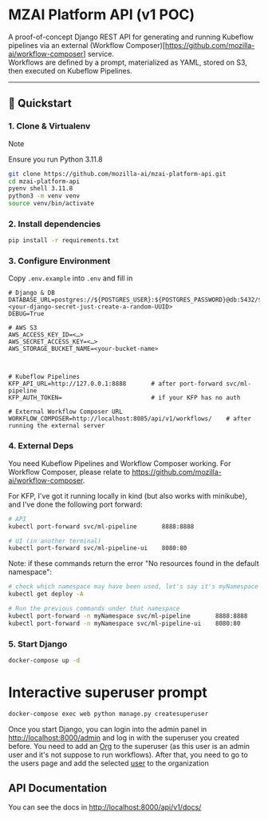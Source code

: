 # MZAI Platform API (v1 POC)

A proof-of-concept Django REST API for generating and running Kubeflow pipelines via an external (Workflow Composer)[https://github.com/mozilla-ai/workflow-composer] service.  
Workflows are defined by a prompt, materialized as YAML, stored on S3, then executed on Kubeflow Pipelines.  

---

## 🚀 Quickstart

### 1. Clone & Virtualenv
> [!NOTE]
> Ensure you run Python 3.11.8

```bash
git clone https://github.com/mozilla-ai/mzai-platform-api.git
cd mzai-platform-api
pyenv shell 3.11.8
python3 -m venv venv
source venv/bin/activate
```

### 2. Install dependencies

```bash
pip install -r requirements.txt
```

### 3. Configure Environment

Copy `.env.example` into `.env` and fill in

```dotenv
# Django & DB
DATABASE_URL=postgres://${POSTGRES_USER}:${POSTGRES_PASSWORD}@db:5432/${POSTGRES_DB}SECRET_KEY=<your-django-secret-just-create-a-random-UUID>  
DEBUG=True  

# AWS S3
AWS_ACCESS_KEY_ID=<…>
AWS_SECRET_ACCESS_KEY=<…>
AWS_STORAGE_BUCKET_NAME=<your-bucket-name>



# Kubeflow Pipelines
KFP_API_URL=http://127.0.0.1:8888       # after port-forward svc/ml-pipeline
KFP_AUTH_TOKEN=                         # if your KFP has no auth

# External Workflow Composer URL
WORKFLOW_COMPOSER=http://localhost:8085/api/v1/workflows/    # after running the external server

```

### 4. External Deps


You need Kubeflow Pipelines and Workflow Composer working. For Workflow Composer, please relate to https://github.com/mozilla-ai/workflow-composer.

For KFP, I've got it running locally in kind (but also works with minikube), and I've done the following port forward:

```bash
# API
kubectl port-forward svc/ml-pipeline       8888:8888

# UI (in another terminal)
kubectl port-forward svc/ml-pipeline-ui    8080:80
```

Note: if these commands return the error "No resources found in the default namespace": 

```bash
# check which namespace may have been used, let's say it's myNamespace
kubectl get deploy -A 

# Run the previous commands under that namespace
kubectl port-forward -n myNamespace svc/ml-pipeline       8888:8888
kubectl port-forward -n myNamespace svc/ml-pipeline-ui    8080:80
```


### 5. Start Django

```bash
docker-compose up -d
```
# Interactive superuser prompt
```bash
docker-compose exec web python manage.py createsuperuser
```
Once you start Django, you can login into the admin panel in
[http://localhost:8000/admin](http://localhost:8000/admin) and log in with the superuser you created before. You need to add an [Org](http://localhost:8000/admin/core/org/) to the superuser (as this user is an admin user and it's not suppose to run workflows). After that, you need to go to the users page and add the selected [user](http://localhost:8000/admin/core/customuser/) to the organization



## API Documentation

You can see the docs in [http://localhost:8000/api/v1/docs/](http://localhost:8000/api/v1/docs/)